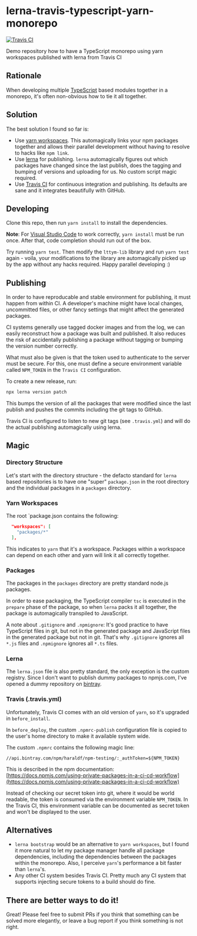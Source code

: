 # lerna-travis-typescript-yarn-monorepo

[![Travis CI](https://travis-ci.org/haraldF/lerna-travis-typescript-yarn-monorepo.svg?branch=master)](https://travis-ci.org/haraldF/lerna-travis-typescript-yarn-monorepo)

Demo repository how to have a TypeScript monorepo using yarn workspaces published with lerna from Travis CI

## Rationale

When developing multiple [TypeScript](http://www.typescriptlang.org/) based modules together in a monorepo, it's often
non-obvious how to tie it all together.

## Solution

The best solution I found so far is:

* Use [yarn workspaces](https://yarnpkg.com/lang/en/docs/workspaces/). This automagically links your npm packages together and allows their parallel development without having to resolve to hacks like `npm link`.
* Use [lerna](https://lernajs.io/) for publishing. `lerna` automagically figures out which packages have changed since the last publish, does the tagging and bumping of versions and uploading for us. No custom script magic required.
* Use [Travis CI](https://travis-ci.org/) for continuous integration and publishing. Its defaults are sane and it integrates beautifully with GitHub.

## Developing

Clone this repo, then run `yarn install` to install the dependencies.

**Note**: For [Visual Studio Code](https://code.visualstudio.com/) to work correctly, `yarn install` must be run once. After that, code completion should run out of the box.

Try running `yarn test`. Then modify the `lttym-lib` library and run `yarn test` again - voila, your modifications to the library are automagically picked up by the app without any hacks required. Happy parallel developing :)

## Publishing

In order to have reproducable and stable environment for publishing, it must happen from within CI. A developer's machine might have local changes, uncommitted files, or other fancy settings that might affect the generated packages.

CI systems generally use tagged docker images and from the log, we can easily reconstruct how a package was built and published. It also reduces the risk of accidentally publishing a package without tagging or bumping the version number correctly.

What must also be given is that the token used to authenticate to the server must be secure. For this, one must define a secure environment variable called `NPM_TOKEN` in the `Travis CI` configuration.

To create a new release, run:

```sh
npx lerna version patch
```

This bumps the version of all the packages that were modified since the last publish and pushes the commits including the git tags to GitHub.

Travis CI is configured to listen to new git tags (see `.travis.yml`) and will do the actual publishing automagically using lerna.

## Magic

### Directory Structure

Let's start with the directory structure - the defacto standard for `lerna` based repositories is to have one "super" `package.json` in the root directory and the individual packages in a `packages` directory.

### Yarn Workspaces

The root `package.json contains the following:

```json
  "workspaces": [
    "packages/*"
  ],
```

This indicates to `yarn` that it's a workspace. Packages within a workspace can depend on each other and yarn will link it all correctly together.

### Packages

The packages in the `packages` directory are pretty standard node.js packages.

In order to ease packaging, the TypeScript compiler `tsc` is executed in the `prepare` phase of the package, so when `lerna` packs it all together, the package is automagically transpiled to JavaScript.

A note about `.gitignore` and `.npmignore`: It's good practice to have TypeScript files in git, but not in the generated package and JavaScript files in the generated package but not in git. That's why `.gitignore` ignores all `*.js` files and `.npmignore` ignores all `*.ts` files.

### Lerna

The `lerna.json` file is also pretty standard, the only exception is the custom registry. Since I don't want to publish dummy packages to npmjs.com, I've opened a dummy repository on [bintray](https://bintray.com).

### Travis (.travis.yml)

Unfortunately, Travis CI comes with an old version of `yarn`, so it's upgraded in `before_install`.

In `before_deploy`, the custom `.npmrc-publish` configuration file is copied to the user's home directory to make it available system wide.

The custom `.npmrc` contains the following magic line:

```
//api.bintray.com/npm/haraldf/npm-testing/:_authToken=${NPM_TOKEN}
```

This is described in the npm documentation: [https://docs.npmjs.com/using-private-packages-in-a-ci-cd-workflow](https://docs.npmjs.com/using-private-packages-in-a-ci-cd-workflow)

Instead of checking our secret token into git, where it would be world readable, the token is consumed via the environment variable `NPM_TOKEN`. In the Travis CI, this environment variable can be documented as secret token and won't be displayed to the user.

## Alternatives

* `lerna bootstrap` would be an alternative to `yarn workspaces`, but I found it more natural to let my package manager handle all package dependencies, including the dependencies between the packages within the monorepo. Also, I perceive `yarn`'s performance a bit faster than `lerna`'s.
* Any other CI system besides Travis CI. Pretty much any CI system that supports injecting secure tokens to a build should do fine.

## There are better ways to do it!

Great! Please feel free to submit PRs if you think that something can be solved more elegantly, or leave a bug report if you think something is not right.
